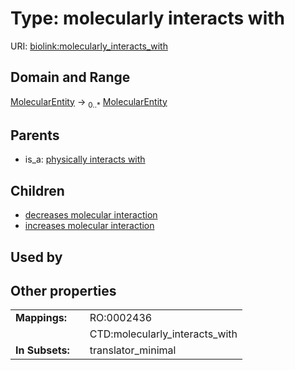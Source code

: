 
# Type: molecularly interacts with




URI: [biolink:molecularly_interacts_with](https://w3id.org/biolink/vocab/molecularly_interacts_with)


## Domain and Range

[MolecularEntity](MolecularEntity.md) ->  <sub>0..*</sub> [MolecularEntity](MolecularEntity.md)

## Parents

 *  is_a: [physically interacts with](physically_interacts_with.md)

## Children

 *  [decreases molecular interaction](decreases_molecular_interaction.md)
 *  [increases molecular interaction](increases_molecular_interaction.md)

## Used by


## Other properties

|  |  |  |
| --- | --- | --- |
| **Mappings:** | | RO:0002436 |
|  | | CTD:molecularly_interacts_with |
| **In Subsets:** | | translator_minimal |

